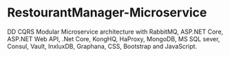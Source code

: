 # RestourantManager-Microservice
DD CQRS Modular Microservice architecture with RabbitMQ, ASP.NET Core, ASP.NET Web API, .Net Core, KongHQ, HaProxy, MongoDB, MS SQL sever, Consul, Vault, InxluxDB, Graphana, CSS, Bootstrap and JavaScript. 
